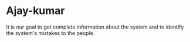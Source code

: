 # Ajay-kumar
It is our goal to get complete information about the system and to identify the system's mistakes to the people.
